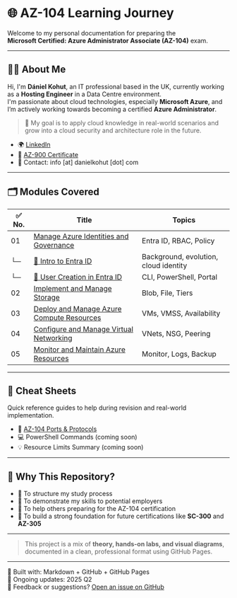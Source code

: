 # 🌐 AZ-104 Learning Journey

Welcome to my personal documentation for preparing the  
**Microsoft Certified: Azure Administrator Associate (AZ-104)** exam.

---

## 🙋‍♂️ About Me

Hi, I'm **Dániel Kohut**, an IT professional based in the UK, currently working as a **Hosting Engineer** in a Data Centre environment.  
I'm passionate about cloud technologies, especially **Microsoft Azure**, and I’m actively working towards becoming a certified **Azure Administrator**.

> 📌 My goal is to apply cloud knowledge in real-world scenarios and grow into a cloud security and architecture role in the future.

- 🌍 [LinkedIn](https://www.linkedin.com/in/daniel-kohut)
- 📜 [AZ-900 Certificate](https://learn.microsoft.com/en-gb/users/danielkohut-6824/credentials/3c2c56cb96b4107e)
- 💼 Contact: info [at] danielkohut [dot] com

---

## 🗂️ Modules Covered

| ✅ No. | Title | Topics |
|--------|-------|--------|
| 01 | [Manage Azure Identities and Governance](01_identity.md) | Entra ID, RBAC, Policy |
| └─ | [🧾 Intro to Entra ID](../01_Manage_Identities_Governance/entra-id-introduction.md) | Background, evolution, cloud identity |
| └─ | [👤 User Creation in Entra ID](../blob/main/01_Manage_Identities_Governance/user-creation.md) | CLI, PowerShell, Portal |
| 02 | [Implement and Manage Storage](02_storage.md) | Blob, File, Tiers |
| 03 | [Deploy and Manage Azure Compute Resources](03_compute.md) | VMs, VMSS, Availability |
| 04 | [Configure and Manage Virtual Networking](04_networking.md) | VNets, NSG, Peering |
| 05 | [Monitor and Maintain Azure Resources](05_monitoring.md) | Monitor, Logs, Backup |

---

## 🧠 Cheat Sheets

Quick reference guides to help during revision and real-world implementation.

- 📄 [AZ-104 Ports & Protocols](cheat-sheet.md)
- 💻 PowerShell Commands (coming soon)
- 💡 Resource Limits Summary (coming soon)

---

## 🧪 Why This Repository?

- 🔹 To structure my study process
- 🔹 To demonstrate my skills to potential employers
- 🔹 To help others preparing for the AZ-104 certification
- 🔹 To build a strong foundation for future certifications like **SC-300** and **AZ-305**

---

> This project is a mix of **theory, hands-on labs, and visual diagrams**, documented in a clean, professional format using GitHub Pages.

---

🧰 Built with: Markdown + GitHub + GitHub Pages  
📆 Ongoing updates: 2025 Q2  
💬 Feedback or suggestions? [Open an issue on GitHub](https://github.com/DanielKohut/az-104-learning-journey/issues)
